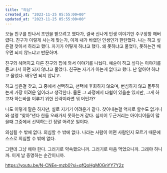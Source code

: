 ```yaml
---
title: "의심"
created_at: "2023-11-25 05:55:00+00"
updated_at: "2023-11-25 05:55:00+00"
---
```


오늘 친구를 만나서 조언을 받으려고 했다가, 결국 신나게 인생 이야기만 주구장창 해버렸다. 친구가 이렇게 사는게 맞는가, 이게 내가 바랬던 인생인가 한탄했다. 나는 하고 싶은걸 찾아서 하라고 했다. 자기가 어떻게 하냐고 했다. 왜 못하냐고 물었다, 못하는건 배우면 되지 않느냐고 반문하며.

친구와 헤어지고 다른 친구와 집에 와서 이야기를 나눴다. 예술이 하고 싶다는 이야기를 듣고나서 하면 되지 않냐고 물었다. 친구는 자기가 아는게 없다고 했다. 난 알아야 하냐고 물었다. 배우면 되지 않냐고. 

하고 싶은걸 찾고, 그 중에서 선택하고, 선택에 후회하지 않으며, 변심하지 않고 몰두하는게 가장 어려운 일이라고 생각한다. 물론 그 과정에서 타협이 있을순 있지만, 그게 하고자 하는바를 이루기 위한 전략이라면 뭐 어떤가?

나도 이렇게 말은 하지만, 실로 지키기 어려운거 같다. 찾아내는걸 억지로 할수도 없거니와 설령 “찾아”낸다 한들 오래가지 못하는거 같다. 심지어 두근거리는 아이디어들이 많을때 그중에서 선택하는건 정말 어려운 일이다. 

의심될 수 밖에 없다. 의심할 수 밖에 없다. 나라는 사람이 어떤 사람인지 모르기 때문에 스스로 의심할 수 밖에 없다.

그런데 그냥 해야 한다. 그러기로 약속했으니까. 그러기로 마음 먹었으니까. 그래야 하니까. 이게 날 증명하는 순간이니까.

https://youtu.be/N-CNEe-mzb0?si=qfQoHgM0GnYY7Y2z
